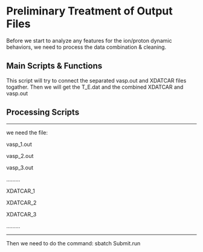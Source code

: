 # Preliminary Treatment of Output Files 

Before we start to analyze any features for the ion/proton dynamic behaviors, we need to process the data combination & cleaning.  

## Main Scripts & Functions 

This script will try to connect the separated vasp.out and XDATCAR files togather.
Then we will get the T_E.dat and the combined XDATCAR and vasp.out

## Processing Scripts


****
we need the file:

vasp_1.out

vasp_2.out

vasp_3.out

.........

XDATCAR_1

XDATCAR_2

XDATCAR_3

.........

****

Then we need to do the command:
sbatch Submit.run


